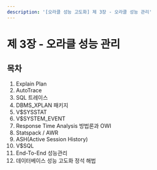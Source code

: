 ```yaml
---
description: '[오라클 성능 고도화] 제 3장 - 오라클 성능 관리'
---
```


# 제 3장 - 오라클 성능 관리

## 목차

1. Explain Plan
2. AutoTrace
3. SQL 트레이스
4. DBMS\_XPLAN 패키지
5. V$SYSSTAT
6. V$SYSTEM\_EVENT
7. Response Time Analysis 방법론과 OWI
8. Statspack / AWR
9. ASH(Active Session History)
10. V$SQL
11. End-To-End 성능관리
12. 데이터베이스 성능 고도화 정석 해법

##
